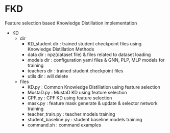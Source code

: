 # FKD
Feature selection based Knowledge Distillation implementation

- KD
  - dir
    - KD_student dir : trained student checkpoint files using Knowledge Distillation Methods
    - data dir : npz(dataset file) & files related to dataset loading
    - models dir : configuration yaml files & GNN, PLP, MLP models for training
    - teachers dir : trained student checkpoint files
    - utils dir : will delete
  - files
    - KD.py : Common Knowledge Distillation using feature selection
    - MustaD.py : MustaD KD using feature selection
    - CPF.py : CPF KD using feature selection
    - mask.py : feature mask generate & update & selector network training
    - teacher_train.py : teacher models training
    - student_baseline.py : student baseline models training
    - command.sh : command examples
